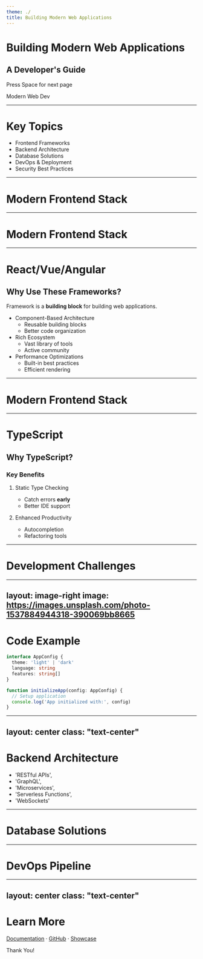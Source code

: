 ```yaml
---
theme: ./
title: Building Modern Web Applications
---
```


# Building Modern Web Applications
## A Developer's Guide

<div class="pt-12">
  <span @click="$slidev.nav.next" class="px-2 py-1 rounded cursor-pointer" flex="~ justify-center items-center gap-2" hover="bg-white bg-opacity-10">
    Press Space for next page <div class="i-carbon:arrow-right inline-block"/>
  </span>
</div>

<Badge>Modern Web Dev</Badge>

---

# Key Topics

- Frontend Frameworks
- Backend Architecture
- Database Solutions
- DevOps & Deployment
- Security Best Practices

---

# Modern Frontend Stack

<MenuList :items="[
  'React/Vue/Angular',
  'TypeScript',
  'Tailwind CSS',
  'State Management',
  'Testing Tools'
]" />

---

# Modern Frontend Stack

<MenuList :items="[
  'React/Vue/Angular',
  'TypeScript',
  'Tailwind CSS',
  'State Management',
  'Testing Tools'
]" :activeIndex="0"/>

---

# React/Vue/Angular

## Why Use These Frameworks?

Framework is a **building block** for building web applications.

- Component-Based Architecture
  - Reusable building blocks
  - Better code organization
- Rich Ecosystem
  - Vast library of tools
  - Active community
- Performance Optimizations
  - Built-in best practices
  - Efficient rendering


---

# Modern Frontend Stack

<MenuList :items="[
  'React/Vue/Angular',
  'TypeScript',
  'Tailwind CSS',
  'State Management',
  'Testing Tools'
]" :activeIndex="1"/>

---

# TypeScript

## Why TypeScript?

### Key Benefits

1. Static Type Checking
   - Catch errors **early**
   - Better IDE support

2. Enhanced Productivity
   - Autocompletion
   - Refactoring tools
---

# Development Challenges

<BoxList :items="[
  'Accessibility',
  'Security'
]" />

---
layout: image-right
image: https://images.unsplash.com/photo-1537884944318-390069bb8665
---

# Code Example

```typescript
interface AppConfig {
  theme: 'light' | 'dark'
  language: string
  features: string[]
}

function initializeApp(config: AppConfig) {
  // Setup application
  console.log('App initialized with:', config)
}
```

---
layout: center
class: "text-center"
---

# Backend Architecture

  - 'RESTful APIs',
  - 'GraphQL',
  - 'Microservices',
  - 'Serverless Functions',
  - 'WebSockets'

---

# Database Solutions

<MenuList :items="[
  'PostgreSQL',
  'MongoDB',
  'Redis',
  'Elasticsearch',
  'Firebase'
]" />

---

# DevOps Pipeline

<BoxList :items="[
  'Continuous Integration',
  'Automated Testing',
  'Deployment Strategy',
  'Monitoring',
  'Scaling'
]" />

---
layout: center
class: "text-center"
---

# Learn More

[Documentation](https://sli.dev) · [GitHub](https://github.com/slidevjs/slidev) · [Showcase](https://sli.dev/showcases.html)

<Badge>Thank You!</Badge>
